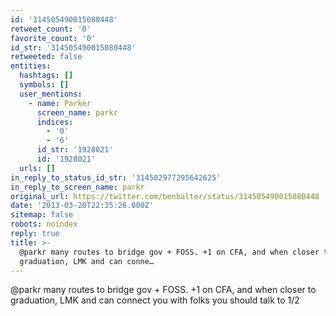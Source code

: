 ```yaml
---
id: '314505490015080448'
retweet_count: '0'
favorite_count: '0'
id_str: '314505490015080448'
retweeted: false
entities:
  hashtags: []
  symbols: []
  user_mentions:
    - name: Parker
      screen_name: parkr
      indices:
        - '0'
        - '6'
      id_str: '1928021'
      id: '1928021'
  urls: []
in_reply_to_status_id_str: '314502977295642625'
in_reply_to_screen_name: parkr
original_url: https://twitter.com/benbalter/status/314505490015080448
date: '2013-03-20T22:35:26.000Z'
sitemap: false
robots: noindex
reply: true
title: >-
  @parkr many routes to bridge gov + FOSS. +1 on CFA, and when closer to
  graduation, LMK and can conne…
---
```


@parkr many routes to bridge gov + FOSS. +1 on CFA, and when closer to graduation, LMK and can connect you with folks you should talk to 1/2